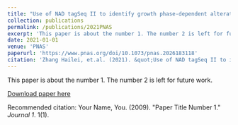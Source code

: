 ```yaml
---
title: "Use of NAD tagSeq II to identify growth phase-dependent alterations in E. coli RNA NAD+ capping"
collection: publications
permalink: /publications/2021PNAS
excerpt: 'This paper is about the number 1. The number 2 is left for future work.'
date: 2021-01-01
venue: 'PNAS'
paperurl: 'https://www.pnas.org/doi/10.1073/pnas.2026183118'
citation: 'Zhang Hailei, et.al. (2021). &quot;Use of NAD tagSeq II to identify growth phase-dependent alterations in E. coli RNA NAD+ capping.&quot; <i>PNAS</i>. 1(1).'
---
```

This paper is about the number 1. The number 2 is left for future work.

[Download paper here](http://academicpages.github.io/files/2021PNAS.pdf)

Recommended citation: Your Name, You. (2009). "Paper Title Number 1." <i>Journal 1</i>. 1(1).
